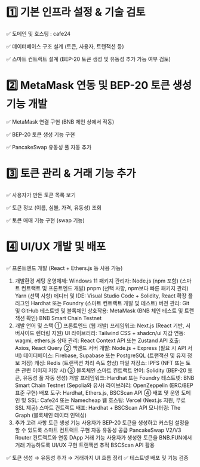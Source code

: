 # 1️⃣ 기본 인프라 설정 & 기술 검토


✅ 도메인 및 호스팅 : cafe24


✅ 데이터베이스 구조 설계 (토큰, 사용자, 트랜잭션 등)


✅ 스마트 컨트랙트 설계 (BEP-20 토큰 생성 및 유동성 추가 가능 여부 검토)


# 2️⃣ MetaMask 연동 및 BEP-20 토큰 생성 기능 개발


✅ MetaMask 연결 구현 (BNB 체인 상에서 작동)


✅ BEP-20 토큰 생성 기능 구현


✅ PancakeSwap 유동성 풀 자동 추가


# 3️⃣ 토큰 관리 & 거래 기능 추가


✅ 사용자가 만든 토큰 목록 보기


✅ 토큰 정보 (이름, 심볼, 가격, 유동성) 조회


✅ 토큰 매매 기능 구현 (swap 기능)

# 4️⃣ UI/UX 개발 및 배포


✅ 프론트엔드 개발 (React + Ethers.js 등 사용 가능)

1. 개발환경 세팅
운영체제: Windows 11
패키지 관리자:
Node.js (npm 포함) (스마트 컨트랙트 및 프론트엔드 개발)
pnpm (선택 사항, npm보다 빠른 패키지 관리)
Yarn (선택 사항)
에디터 및 IDE:
Visual Studio Code + Solidity, React 확장 플러그인
Hardhat 또는 Foundry (스마트 컨트랙트 개발 및 테스트)
버전 관리: Git 및 GitHub
테스트넷 및 블록체인 상호작용:
MetaMask (BNB 체인 테스트 및 트랜잭션 확인)
BNB Smart Chain Testnet
2. 개발 언어 및 스택
① 프론트엔드 (웹 개발)
프레임워크: Next.js (React 기반, 서버사이드 렌더링 지원)
UI 라이브러리: Tailwind CSS + shadcn/ui
지갑 연동: wagmi, ethers.js
상태 관리: React Context API 또는 Zustand
API 호출: Axios, React Query
② 백엔드
서버 개발: Node.js + Express (필요 시 API 서버)
데이터베이스: Firebase, Supabase 또는 PostgreSQL (트랜잭션 및 유저 정보 저장)
캐싱: Redis (트랜잭션 처리 속도 향상)
파일 저장소: IPFS (NFT 또는 토큰 관련 이미지 저장 시)
③ 블록체인 스마트 컨트랙트
언어: Solidity (BEP-20 토큰, 유동성 풀 자동 생성)
개발 프레임워크: Hardhat 또는 Foundry
테스트넷: BNB Smart Chain Testnet (Sepolia와 유사)
라이브러리: OpenZeppelin (ERC/BEP 표준 구현)
배포 도구: Hardhat, Ethers.js, BSCScan API
④ 배포 및 운영
도메인 및 SSL: Cafe24 또는 Namecheap
웹 호스팅: Vercel (Next.js 지원, 무료 SSL 제공)
스마트 컨트랙트 배포: Hardhat + BSCScan API
모니터링: The Graph (블록체인 데이터 인덱싱)
3. 추가 고려 사항
토큰 생성 기능
사용자가 BEP-20 토큰을 생성하고 커스텀 설정을 할 수 있도록 스마트 컨트랙트 구현
자동 유동성 공급
PancakeSwap V2/V3 Router 컨트랙트와 연동
DApp 거래 기능
사용자가 생성한 토큰을 BNB.FUN에서 거래 가능하도록 UI/UX 구현
트랜잭션 추적
BSCScan API 활용


✅ 토큰 생성 → 유동성 추가 → 거래까지 UI 흐름 정리
✅ 테스트넷 배포 및 기능 검증

